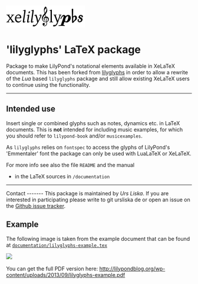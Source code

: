 ![](https://github.com/uliska/xelilyglyphs/raw/master/documentation/xelilyglyphs_logo/xelilyglyphs_logo.png)

'lilyglyphs' LaTeX package
==========================

Package to make LilyPond's notational elements available in XeLaTeX documents.
This has been forked from [lilyglyphs](https://github.com/uliska/lilyglyphs) in order to allow a rewrite of the *Lua* based `lilyglyphs` package and still allow existing XeLaTeX users to continue using the functionality.

------------

Intended use
------------

Insert single or combined glyphs such as notes, dynamics etc. in LaTeX documents.
This is **not** intended for including music examples, for which you should
refer to `lilypond-book` and/or `musicexamples`.

As `lilyglyphs` relies on `fontspec` to access the glyphs of LilyPond's 'Emmentaler' font the package can only be used with LuaLaTeX or XeLaTeX.

For more info see also the file `README` and the manual

- in the LaTeX sources in `/documentation`

-------

Contact ------- This package is maintained by *Urs Liska*.   If you are
interested in participating please write to git <at> ursliska <dot> de or open
an issue on the [Github issue
tracker](https://github.com/uliska/xelilyglyphs/issues).

Example
-------
The following image is taken from the example document that can be found at
[`documentation/lilyglyphs-example.tex`](https://github.com/uliska/xelilyglyphs/blob/master/documentation/lilyglyphs-example.tex)

![](https://github.com/uliska/xelilyglyphs/raw/master/documentation/lilyglyphs-example-400.png)

You can get the full PDF version here: http://lilypondblog.org/wp-content/uploads/2013/09/lilyglyphs-example.pdf
